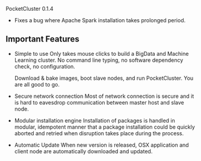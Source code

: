 PocketCluster 0.1.4
- Fixes a bug where Apache Spark installation takes prolonged period.

Important Features
------------------
- Simple to use
  Only takes mouse clicks to build a BigData and Machine
  Learning cluster. No command line typing, no software
  dependency check, no configuration.

  Download & bake images, boot slave nodes, and run
  PocketCluster. You are all good to go.

- Secure network connection
  Most of network connection is secure and it is hard
  to eavesdrop communication between master host and
  slave node.

- Modular installation engine
  Installation of packages is handled in modular,
  idempotent manner that a package installation could
  be quickly aborted and retried when disruption takes
  place during the process.

- Automatic Update
  When new version is released, OSX application and
  client node are automatically downloaded and updated.
